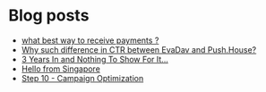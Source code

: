 # Blog posts
<!-- BLOG-POST-LIST:START -->
- [what best way to receive payments ?](https://afflift.com/f/threads/what-best-way-to-receive-payments.10437/)
- [Why such difference in CTR between EvaDav and Push.House?](https://afflift.com/f/threads/why-such-difference-in-ctr-between-evadav-and-push-house.10434/)
- [3 Years In and Nothing To Show For It...](https://afflift.com/f/threads/3-years-in-and-nothing-to-show-for-it.10436/)
- [Hello from Singapore](https://afflift.com/f/threads/hello-from-singapore.10429/)
- [Step 10 - Campaign Optimization](https://afflift.com/f/threads/step-10-campaign-optimization.7481/)
<!-- BLOG-POST-LIST:END -->
